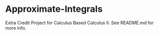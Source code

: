 # Approximate-Integrals
Extra Credit Project for Calculus Based Calculus II. See README.md for more info.
